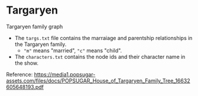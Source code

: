 # Targaryen
Targaryen family graph
- The `targs.txt` file contains the marraiage and parentship relationships in the Targaryen family.
  - `"m"` means "married", `"c"` means "child".
- The `characters.txt` contains the node ids and their character name in the show.

Reference: https://media1.popsugar-assets.com/files/docs/POPSUGAR_House_of_Targaryen_Family_Tree_16632605648193.pdf

